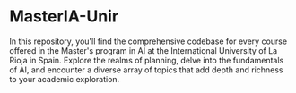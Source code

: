 # MasterIA-Unir
In this repository, you'll find the comprehensive codebase for every course offered in the Master's program in AI at the International University of La Rioja in Spain. Explore the realms of planning, delve into the fundamentals of AI, and encounter a diverse array of topics that add depth and richness to your academic exploration.
